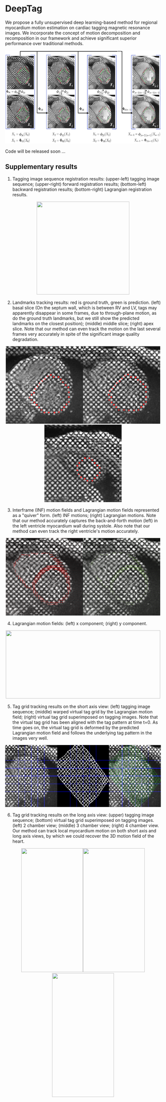 # DeepTag 
We propose a fully unsupervised deep learning-based method for regional myocardium motion estimation on cardiac tagging magnetic resonance images. We incorporate the concept of motion decomposition and recomposition in our framework and achieve significant superior performance over traditional methods.

<div align=center><img width="650" height="300" src="https://github.com/DeepTag/cardiac_tagging_motion_estimation/blob/main/figures/MT_tmri.png"/></div>

Code will be released soon ...

## Supplementary results

1. Tagging image sequence registration results: (upper-left) tagging image sequence; (upper-right) forward registration results; (bottom-left) backward registration results; (bottom-right) Lagrangian registration results.
<div align=center><img width="300" height="300" src="https://github.com/DeepTag/cardiac_tagging_motion_estimation/blob/main/figures/SAX_STACK_45_23_reg_img.gif"/></div>

2. Landmarks tracking results: red is ground truth, green is prediction. (left) basal slice (On the septum wall, which is between RV and LV, tags may apparently disappear in some frames, due to through-plane motion, as do the ground truth landmarks, but we still show the predicted landmarks on the closest position); (middle) middle slice; (right) apex slice. Note that our method can even track the motion on the last several frames very accurately in spite of the significant image quality degradation.
<div align=center><img width="250" height="250" src="https://github.com/DeepTag/cardiac_tagging_motion_estimation/blob/main/figures/SAX_STACK_43_21_lm_img.gif"/><img width="250" height="250" src="https://github.com/DeepTag/cardiac_tagging_motion_estimation/blob/main/figures/SAX_STACK_45_23_lm_img.gif"/><img width="250" height="250" src="https://github.com/DeepTag/cardiac_tagging_motion_estimation/blob/main/figures/SAX_STACK_48_26_lm_img.gif"/></div>

3. Interframe (INF) motion fields and Lagrangian motion fields represented as a "quiver" form. (left) INF motions; (right) Lagrangian motions. Note that our method accurately captures the back-and-forth motion (left) in the left ventricle myocardium wall during systole. Also note that our method can even track the right ventricle's motion accurately.
<div align=center><img width="250" height="250" src="https://github.com/DeepTag/cardiac_tagging_motion_estimation/blob/main/figures/SAX_STACK_45_23_eu_motion.gif"/><img width="250" height="250" src="https://github.com/DeepTag/cardiac_tagging_motion_estimation/blob/main/figures/SAX_STACK_45_23_lag_motion.gif"/></div>

4. Lagrangian motion fields: (left) x component; (right) y component.
<div align=center><img width="500" height="220" src="https://github.com/DeepTag/cardiac_tagging_motion_estimation/blob/main/figures/SAX_STACK_45_23_lag_motion_map.gif"/></div>

5. Tag grid tracking results on the short axis view: (left) tagging image sequence; (middle) warped virtual tag grid by the Lagrangian motion field; (right) virtual tag grid superimposed on tagging images. Note that the virtual tag grid has been aligned with the tag pattern at time t=0. As time goes on, the virtual tag grid is deformed by the predicted Lagrangian motion field and follows the underlying tag pattern in the images very well.
<div align=center><img width="600" height="200" src="https://github.com/DeepTag/cardiac_tagging_motion_estimation/blob/main/figures/SAX_STACK_45_23_tag_grid_img.gif"/></div>

6. Tag grid tracking results on the long axis view: (upper) tagging image sequence; (bottom) virtual tag grid superimposed on tagging images. (left) 2 chamber view; (middle) 3 chamber view; (right) 4 chamber view. Our method can track local myocardium motion on both short axis and long axis views, by which we could recover the 3D motion field of the heart.
<div align=center><img width="200" height="400" src="https://github.com/DeepTag/cardiac_tagging_motion_estimation/blob/main/figures/2_CH_11_15_tag_grid_img.gif"/><img width="200" height="400" src="https://github.com/DeepTag/cardiac_tagging_motion_estimation/blob/main/figures/3_CH_12_16_tag_grid_img.gif"/><img width="200" height="400" src="https://github.com/DeepTag/cardiac_tagging_motion_estimation/blob/main/figures/4_CH_10_14_tag_grid_img.gif"/></div>
